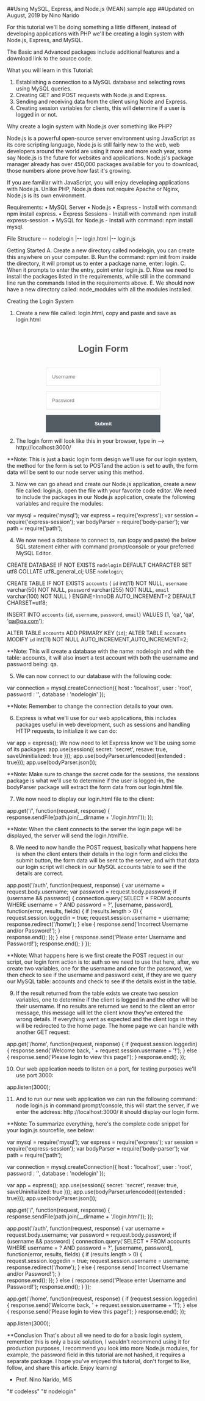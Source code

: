 ##Using MySQL, Express, and Node.js (MEAN) sample app
##Updated on August, 2019 by Nino Narido

For this tutorial we'll be doing something a little different, instead of developing applications with PHP we'll be creating a login system with Node.js, Express, and MySQL.

The Basic and Advanced packages include additional features and a download link to the source code.

What you will learn in this Tutorial: 
1. Establishing a connection to a MySQL database and selecting rows using MySQL queries.
2. Creating GET and POST requests with Node.js and Express.
3. Sending and receiving data from the client using Node and Express.
4. Creating session variables for clients, this will determine if a user is logged in or not.

Why create a login system with Node.js over something like PHP?

Node.js is a powerful open-source server environment using JavaScript as its core scripting language, Node.js is still fairly new to the web, web developers around the world are using it more and more each year, some say Node.js is the future for websites and applications.
Node.js's package manager already has over 450,000 packages available for you to download, those numbers alone prove how fast it's growing.

If you are familiar with JavaScript, you will enjoy developing applications with Node.js.
Unlike PHP, Node.js does not require Apache or Nginx, Node.js is its own environment.

Requirements:
• MySQL Server
• Node.js
• Express - Install with command: npm install express.
• Express Sessions - Install with command: npm install express-session.
• MySQL for Node.js - Install with command: npm install mysql.

File Structure
\-- nodelogin
  |-- login.html
  |-- login.js
  
Getting Started
A. Create a new directory called nodelogin, you can create this anywhere on your computer.
B. Run the command: npm init from inside the directory, it will prompt us to enter a package name, enter: login.
C. When it prompts to enter the entry, point enter login.js.
D. Now we need to install the packages listed in the requirements, while still in the command line run the commands listed in the requirements above.
E. We should now have a new directory called: node_modules with all the modules installed.


Creating the Login System
1. Create a new file called: login.html, copy and paste and save as login.html

<!DOCTYPE html>
<html>
	<head>
		<meta charset="utf-8">
		<title>Login Form Tutorial</title>
		<style>
		.login-form {
			width: 300px;
			margin: 0 auto;
			font-family: Tahoma, Geneva, sans-serif;
		}
		.login-form h1 {
			text-align: center;
			color: #4d4d4d;
			font-size: 24px;
			padding: 20px 0 20px 0;
		}
		.login-form input[type="password"],
		.login-form input[type="text"] {
			width: 100%;
			padding: 15px;
			border: 1px solid #dddddd;
			margin-bottom: 15px;
			box-sizing:border-box;
		}
		.login-form input[type="submit"] {
			width: 100%;
			padding: 15px;
			background-color: #535b63;
			border: 0;
			box-sizing: border-box;
			cursor: pointer;
			font-weight: bold;
			color: #ffffff;
		}
		</style>
	</head>
	<body>
		<div class="login-form">
			<h1>Login Form</h1>
			<form action="auth" method="POST">
				<input type="text" name="username" placeholder="Username" required>
				<input type="password" name="password" placeholder="Password" required>
				<input type="submit">
			</form>
		</div>
	</body>
</html>


2. The login form will look like this in your browser, type in -->  http://localhost:3000/

**Note: This is just a basic login form design we'll use for our login system, the method for the form is set to POSTand the action is set to auth, the form data will be sent to our node server using this method.

3. Now we can go ahead and create our Node.js application, create a new file called: login.js, open the file with your favorite code editor.  We need to include the packages in our Node.js application, create the following variables and require the modules:

var mysql = require('mysql');
var express = require('express');
var session = require('express-session');
var bodyParser = require('body-parser');
var path = require('path');

4. We now need a database to connect to, run (copy and paste) the below SQL statement either with command prompt/console or your preferred MySQL Editor.

CREATE DATABASE IF NOT EXISTS `nodelogin` DEFAULT CHARACTER SET utf8 COLLATE utf8_general_ci;
USE `nodelogin`;

CREATE TABLE IF NOT EXISTS `accounts` (
  `id` int(11) NOT NULL,
  `username` varchar(50) NOT NULL,
  `password` varchar(255) NOT NULL,
  `email` varchar(100) NOT NULL
) ENGINE=InnoDB AUTO_INCREMENT=2 DEFAULT CHARSET=utf8;

INSERT INTO `accounts` (`id`, `username`, `password`, `email`) VALUES (1, 'qa', 'qa', 'qa@qa.com');

ALTER TABLE `accounts` ADD PRIMARY KEY (`id`);
ALTER TABLE `accounts` MODIFY `id` int(11) NOT NULL AUTO_INCREMENT,AUTO_INCREMENT=2;

**Note:  This will create a database with the name: nodelogin and with the table: accounts, it will also insert a test account with both the username and password being: qa.

5. We can now connect to our database with the following code:

var connection = mysql.createConnection({
	host     : 'localhost',
	user     : 'root',
	password : '',
	database : 'nodelogin'
});

**Note:  Remember to change the connection details to your own.

6. Express is what we'll use for our web applications, this includes packages useful in web development, such as sessions and handling HTTP requests, to initialize it we can do:

var app = express();
We now need to let Express know we'll be using some of its packages:
app.use(session({
	secret: 'secret',
	resave: true,
	saveUninitialized: true
}));
app.use(bodyParser.urlencoded({extended : true}));
app.use(bodyParser.json());

**Note: Make sure to change the secret code for the sessions, the sessions package is what we'll use to determine if the user is logged-in, the bodyParser package will extract the form data from our login.html file.

7. We now need to display our login.html file to the client:

app.get('/', function(request, response) {
	response.sendFile(path.join(__dirname + '/login.html'));
});

**Note: When the client connects to the server the login page will be displayed, the server will send the login.htmlfile.

8. We need to now handle the POST request, basically what happens here is when the client enters their details in the login form and clicks the submit button, the form data will be sent to the server, and with that data our login script will check in our MySQL accounts table to see if the details are correct.

app.post('/auth', function(request, response) {
	var username = request.body.username;
	var password = request.body.password;
	if (username && password) {
		connection.query('SELECT * FROM accounts WHERE username = ? AND password = ?', [username, password], function(error, results, fields) {
			if (results.length > 0) {
				request.session.loggedin = true;
				request.session.username = username;
				response.redirect('/home');
			} else {
				response.send('Incorrect Username and/or Password!');
			}			
			response.end();
		});
	} else {
		response.send('Please enter Username and Password!');
		response.end();
	}
});

**Note: What happens here is we first create the POST request in our script, our login form action is to: auth so we need to use that here, after, we create two variables, one for the username and one for the password, we then check to see if the username and password exist, if they are we query our MySQL table: accounts and check to see if the details exist in the table.

9. If the result returned from the table exists we create two session variables, one to determine if the client is logged in and the other will be their username.
If no results are returned we send to the client an error message, this message will let the client know they've entered the wrong details.
If everything went as expected and the client logs in they will be redirected to the home page.
The home page we can handle with another GET request:

app.get('/home', function(request, response) {
	if (request.session.loggedin) {
		response.send('Welcome back, ' + request.session.username + '!');
	} else {
		response.send('Please login to view this page!');
	}
	response.end();
});

10. Our web application needs to listen on a port, for testing purposes we'll use port 3000:

app.listen(3000);

11. And to run our new web application we can run the following command: node login.js in command prompt/console, this will start the server, if we enter the address: http://localhost:3000/ it should display our login form.


**Note: To summarize everything, here's the complete code snippet for your login.js sourcefile, see below:

var mysql = require('mysql');
var express = require('express');
var session = require('express-session');
var bodyParser = require('body-parser');
var path = require('path');

var connection = mysql.createConnection({
	host     : 'localhost',
	user     : 'root',
	password : '',
	database : 'nodelogin'
});

var app = express();
app.use(session({
	secret: 'secret',
	resave: true,
	saveUninitialized: true
}));
app.use(bodyParser.urlencoded({extended : true}));
app.use(bodyParser.json());

app.get('/', function(request, response) {
	response.sendFile(path.join(__dirname + '/login.html'));
});

app.post('/auth', function(request, response) {
	var username = request.body.username;
	var password = request.body.password;
	if (username && password) {
		connection.query('SELECT * FROM accounts WHERE username = ? AND password = ?', [username, password], function(error, results, fields) {
			if (results.length > 0) {
				request.session.loggedin = true;
				request.session.username = username;
				response.redirect('/home');
			} else {
				response.send('Incorrect Username and/or Password!');
			}			
			response.end();
		});
	} else {
		response.send('Please enter Username and Password!');
		response.end();
	}
});

app.get('/home', function(request, response) {
	if (request.session.loggedin) {
		response.send('Welcome back, ' + request.session.username + '!');
	} else {
		response.send('Please login to view this page!');
	}
	response.end();
});

app.listen(3000);


**Conclusion
That's about all we need to do for a basic login system, remember this is only a basic solution, I wouldn't recommend using it for production purposes, I recommend you look into more Node.js modules, for example, the password field in this tutorial are not hashed, it requires a separate package. I hope you've enjoyed this tutorial, don't forget to like, follow, and share this article.
Enjoy learning!

- Prof. Nino Narido, MIS

"# codeless" 
"# nodelogin" 
